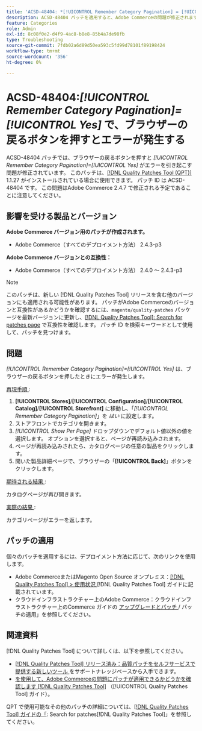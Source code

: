```yaml
---
title: 'ACSD-48404: *[!UICONTROL Remember Category Pagination] = [!UICONTROL Yes]*は、ブラウザーの戻るボタンを押すとエラーが発生します'
description: ACSD-48404 パッチを適用すると、Adobe Commerceの問題が修正されます。*[!UICONTROL Remember Category Pagination] = [!UICONTROL Yes]*では、ブラウザーの戻るボタンを押すとエラーが発生します。
feature: Categories
role: Admin
exl-id: 8c08f0e2-d4f9-4ac8-b8e8-85b4a7de98fb
type: Troubleshooting
source-git-commit: 7fdb02a6d89d50ea593c5fd99d78101f89198424
workflow-type: tm+mt
source-wordcount: '356'
ht-degree: 0%

---
```


# ACSD-48404:*[!UICONTROL Remember Category Pagination]=[!UICONTROL Yes]* で、ブラウザーの戻るボタンを押すとエラーが発生する

ACSD-48404 パッチでは、ブラウザーの戻るボタンを押すと *[!UICONTROL Remember Category Pagination]=[!UICONTROL Yes]* がエラーを引き起こす問題が修正されています。 このパッチは、[[!DNL Quality Patches Tool (QPT)]](https://experienceleague.adobe.com/en/docs/commerce-operations/tools/quality-patches-tool/quality-patches-tool-to-self-serve-quality-patches) 1.1.27 がインストールされている場合に使用できます。 パッチ ID は ACSD-48404 です。 この問題はAdobe Commerce 2.4.7 で修正される予定であることに注意してください。

## 影響を受ける製品とバージョン

**Adobe Commerce バージョン用のパッチが作成されます。**

* Adobe Commerce（すべてのデプロイメント方法） 2.4.3-p3

**Adobe Commerce バージョンとの互換性：**

* Adobe Commerce（すべてのデプロイメント方法） 2.4.0 ～ 2.4.3-p3

>[!NOTE]
>
>このパッチは、新しい [!DNL Quality Patches Tool] リリースを含む他のバージョンにも適用される可能性があります。 パッチがAdobe Commerceのバージョンと互換性があるかどうかを確認するには、`magento/quality-patches` パッケージを最新バージョンに更新し、[[!DNL Quality Patches Tool]: Search for patches page](https://experienceleague.adobe.com/tools/commerce-quality-patches/index.html) で互換性を確認します。 パッチ ID を検索キーワードとして使用して、パッチを見つけます。

## 問題

*[!UICONTROL Remember Category Pagination]=[!UICONTROL Yes]* は、ブラウザーの戻るボタンを押したときにエラーが発生します。


<u> 再現手順 </u>:

1. **[!UICONTROL Stores]**/**[!UICONTROL Configuration]**/**[!UICONTROL Catalog]**/**[!UICONTROL Storefront]** に移動し、「*[!UICONTROL Remember Category Pagination]*」を *はい* に設定します。
1. ストアフロントでカテゴリを開きます。
1. *[!UICONTROL Show Per Page]* ドロップダウンでデフォルト値以外の値を選択します。 オプションを選択すると、ページが再読み込みされます。
1. ページが再読み込みされたら、カタログページの任意の製品をクリックします。
1. 開いた製品詳細ページで、ブラウザーの「**[!UICONTROL Back]**」ボタンをクリックします。

<u> 期待される結果 </u>:

カタログページが再び開きます。

<u> 実際の結果 </u>:

カテゴリページがエラーを返します。

## パッチの適用

個々のパッチを適用するには、デプロイメント方法に応じて、次のリンクを使用します。

* Adobe CommerceまたはMagento Open Source オンプレミス：[[!DNL Quality Patches Tool] > 使用状況 ](/help/tools/quality-patches-tool/usage.md) [!DNL Quality Patches Tool] ガイドに記載されています。
* クラウドインフラストラクチャー上のAdobe Commerce：クラウドインフラストラクチャー上のCommerce ガイドの [ アップグレードとパッチ ](https://experienceleague.adobe.com/docs/commerce-cloud-service/user-guide/develop/upgrade/apply-patches.html)/ パッチの適用」を参照してください。

## 関連資料

[!DNL Quality Patches Tool] について詳しくは、以下を参照してください。

* [[!DNL Quality Patches Tool]  リリース済み：品質パッチをセルフサービスで提供する新しいツール ](https://experienceleague.adobe.com/en/docs/commerce-operations/tools/quality-patches-tool/quality-patches-tool-to-self-serve-quality-patches) をサポートナレッジベースから入手できます。
* [ を使用して、Adobe Commerceの問題にパッチが適用できるかどうかを確認します  [!DNL Quality Patches Tool]](/help/tools/quality-patches-tool/patches-available-in-qpt/check-patch-for-magento-issue-with-magento-quality-patches.md) （[!UICONTROL Quality Patches Tool] ガイド）。


QPT で使用可能なその他のパッチの詳細については、[[!DNL Quality Patches Tool] ガイドの「](https://experienceleague.adobe.com/tools/commerce-quality-patches/index.html): Search for patches[!DNL Quality Patches Tool]」を参照してください。
